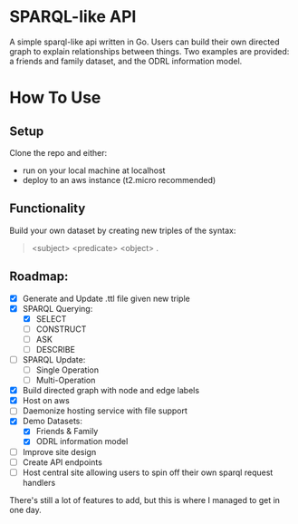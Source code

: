 # SPARQL-like API
A simple sparql-like api written in Go.
Users can build their own directed graph to explain relationships between things. Two examples are provided: a friends and family dataset, and the ODRL information model.

# How To Use
## Setup
Clone the repo and either:
 - run on your local machine at localhost
 - deploy to an aws instance (t2.micro recommended)
## Functionality
Build your own dataset by creating new triples of the syntax:
> \<subject\> \<predicate\> \<object\> .

## Roadmap:
 -[x] Generate and Update .ttl file given new triple
 -[x] SPARQL Querying:
    - [x] SELECT
    - [ ] CONSTRUCT
    - [ ] ASK
    - [ ] DESCRIBE
 -[ ] SPARQL Update:
    - [ ] Single Operation
    - [ ] Multi-Operation
 -[x] Build directed graph with node and edge labels
 -[x] Host on aws
 -[ ] Daemonize hosting service with file support
 -[x] Demo Datasets:
    - [x] Friends & Family
    - [x] ODRL information model
 -[ ] Improve site design
 -[ ] Create API endpoints
 -[ ] Host central site allowing users to spin off their own sparql request handlers

There's still a lot of features to add, but this is where I managed to get in one day.